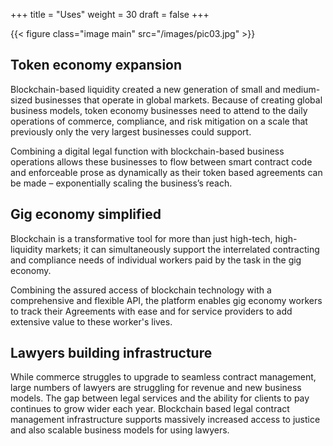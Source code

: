 +++
title = "Uses"
weight = 30
draft = false
+++

{{< figure class="image main" src="/images/pic03.jpg" >}}
## Token economy expansion

Blockchain-based liquidity created a new generation of small and medium-sized businesses that operate in global markets. Because of creating global business models, token economy businesses need to attend to the daily operations of commerce, compliance, and risk mitigation on a scale that previously only the very largest businesses could support.

Combining a digital legal function with blockchain-based business operations allows these businesses to flow between smart contract code and enforceable prose as dynamically as their token based agreements can be made – exponentially scaling the business’s reach.

## Gig economy simplified

Blockchain is a transformative tool for more than just high-tech, high-liquidity markets; it can simultaneously support the interrelated contracting and compliance needs of individual workers paid by the task in the gig economy.

Combining the assured access of blockchain technology with a comprehensive and flexible API, the platform enables gig economy workers to track their Agreements with ease and for service providers to add extensive value to these worker's lives.

## Lawyers building infrastructure

While commerce struggles to upgrade to seamless contract management, large numbers of lawyers are struggling for revenue and new business models. The gap between legal services and the ability for clients to pay continues to grow wider each year. Blockchain based legal contract management infrastructure supports massively increased access to justice and also scalable business models for using lawyers.

